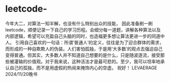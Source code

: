 # leetcode-
  今年大二，对算法一知半解，也没有什么特别出众的技能，
  因此准备刷一刷leetcode，顺便记录一下自己的学习历程。会细分每一道题，讲解各种算法以及内部逻辑，希望可以充盈自己头脑的同时，也造福更多想让算法更进一步的同道中人。
  引用自己喜欢的一句话：所谓‘普通人’的定义，往往是为了迎合群体的需求，而形成的一种自欺欺人的伪装。人们害怕孤独，于是用‘大多数’的观点去强迫自己变得普通。但其实，大多数人并不知道自己想要的是什么，只是随波逐流，接受那些被灌输的价值观。对于我来说，这种活法才是最可悲的。至少，我可以坦率地承认自己的孤独，而不是用虚假的热闹来掩饰内心的空虚。
  祝好！
  LEVAERAGE 2024/11/20晚书
